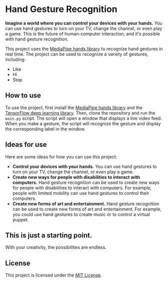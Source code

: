 # Hand Gesture Recognition

**Imagine a world where you can control your devices with your hands.** You can use hand gestures to turn on your TV, change the channel, or even play a game. This is the future of human-computer interaction, and it's possible with hand gesture recognition.

This project uses the [MediaPipe hands library](https://google.github.io/mediapipe/solutions/hands) to recognize hand gestures in real time. The project can be used to recognize a variety of gestures, including:

* Like
* Hi
* Stop

## How to use

To use the project, first install the [MediaPipe hands library](https://google.github.io/mediapipe/solutions/hands) and the [TensorFlow deep learning library](https://www.tensorflow.org/). Then, clone the repository and run the `main.py` script. The script will open a window that displays a live video feed. When you make a gesture, the script will recognize the gesture and display the corresponding label in the window.

## Ideas for use

Here are some ideas for how you can use this project:

* **Control your devices with your hands.** You can use hand gestures to turn on your TV, change the channel, or even play a game.
* **Create new ways for people with disabilities to interact with computers.** Hand gesture recognition can be used to create new ways for people with disabilities to interact with computers. For example, people with limited mobility can use hand gestures to control their computers.
* **Create new forms of art and entertainment.** Hand gesture recognition can be used to create new forms of art and entertainment. For example, you could use hand gestures to create music or to control a virtual puppet.

## This is just a starting point.

With your creativity, the possibilities are endless.

## License

This project is licensed under the [MIT License](https://opensource.org/licenses/MIT).
